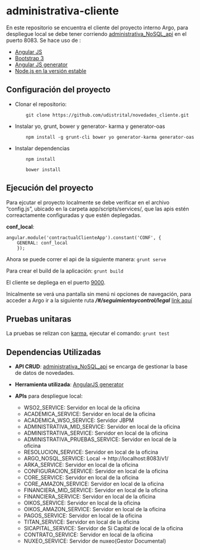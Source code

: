 # administrativa-cliente

En este repositorio se encuentra el cliente del proyecto interno Argo, para despliegue local se debe tener corriendo [administrativa_NoSQL_api](https://github.com/udistrital/administrativa_NoSQL_api)  en el puerto 8083.
Se hace uso de :
* [Angular JS](https://angularjs.org/)
* [Bootstrap 3](https://getbootstrap.com/docs/3.3/)
* [Angular JS generator](https://github.com/fabianLeon/oas)
* [Node.js en la versión estable](https://nodejs.org/en/)

## Configuración del proyecto

* Clonar el repositorio: 
    ```shell 
        git clone https://github.com/udistrital/novedades_cliente.git
    ```
* Instalar yo, grunt, bower y generator- karma y generator-oas
    ```shell 
        npm install -g grunt-cli bower yo generator-karma generator-oas
    ```
* Instalar dependencias
    ```shell 
        npm install
    ```
    ```shell 
        bower install
    ```


## Ejecución del proyecto

Para ejcutar el proyecto localmente se debe verificar en el archivo “config.js”, ubicado en la carpeta app/scripts/services/, que las apis estén correactamente configuradas y que estén deplegadas.

**conf_local**:
```
angular.module('contractualClienteApp').constant('CONF', { 
    GENERAL: conf_local
    });
```
Ahora se puede correr el api de la siguiente manera:
    ```
        grunt serve
    ```

Para crear el build de la aplicación:
    ```
        grunt build
    ```

El cliente se depliega en el puerto [9000](http://localhost:9000). 

Inicalmente se verá una pantalla sin menú ni opciones de navegación, para acceder a Argo ir a la siguiente ruta ***/#/seguimientoycontrol/legal*** [link aquí](http://localhost:9000/#/seguimientoycontrol/legal)


## Pruebas unitaras

La pruebas se relizan con [karma](https://karma-runner.github.io/latest/index.html), ejecutar el comando:
    ```
        grunt test
    ```

## Dependencias Utilizadas

* **API CRUD**: [administrativa_NoSQL_api](https://github.com/udistrital/administrativa_NoSQL_api ) se encarga de gestionar la base de datos de novedades.

* **Herramienta utilizada**: [AngularJS generator](https://github.com/fabianLeon/oas)

* **APIs** para despliegue local:

  * WSO2_SERVICE: Servidor en local de la oficina
  * ACADEMICA_SERVICE: Servidor en local de la oficina
  * ACADEMICA_WSO_SERVICE: Servidor JBPM
  * ADMINISTRATIVA_MID_SERVICE: Servidor en local de la oficina
  * ADMINISTRATIVA_SERVICE: Servidor en local de la oficina
  * ADMINISTRATIVA_PRUEBAS_SERVICE: Servidor en local de la oficina
  * RESOLUCION_SERVICE: Servidor en local de la oficina
  * ARGO_NOSQL_SERVICE: Local -> http://localhost:8083/v1/
  * ARKA_SERVICE: Servidor en local de la oficina
  * CONFIGURACION_SERVICE: Servidor en local de la oficina
  * CORE_SERVICE: Servidor en local de la oficina
  * CORE_AMAZON_SERVICE: Servidor en local de la oficina
  * FINANCIERA_MID_SERVICE: Servidor en local de la oficina
  * FINANCIERA_SERVICE: Servidor en local de la oficina
  * OIKOS_SERVICE: Servidor en local de la oficina
  * OIKOS_AMAZON_SERVICE: Servidor en local de la oficina
  * PAGOS_SERVICE: Servidor en local de la oficina
  * TITAN_SERVICE: Servidor en local de la oficina
  * SICAPITAL_SERVICE: Servidor de Si Capital de local de la oficina
  * CONTRATO_SERVICE: Servidor en local de la oficina
  * NUXEO_SERVICE: Servidor de nuxeo(Gestor Documental)

